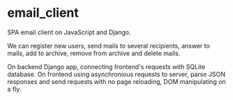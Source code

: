 # email_client
SPA email client on JavaScript and Django.

We can register new users, send mails to several recipients, answer to mails, add to archive, remove from archive and delete mails. 

On backend Django app, connecting frontend's requests with SQLite database.
On frontend using asynchronious requests to server, parse JSON responses and send requests with no page reloading, DOM manipulating on a fly.

